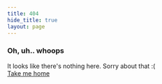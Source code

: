 ```yaml
---
title: 404
hide_title: true
layout: page
---
```


<section class="four-oh-four">
  <div class="container container-xs">
    <h3 class="four-oh-four-title">Oh, uh.. whoops</h3>
    <div class="four-oh-four-body">It looks like there's nothing here. Sorry about that :(</div>
    <a href="/" class="btn btn-default four-oh-four-button">Take me home</a>
  </div>
</section>

<script>
  ga('send', 'event', '404', window.location.pathname);
</script>